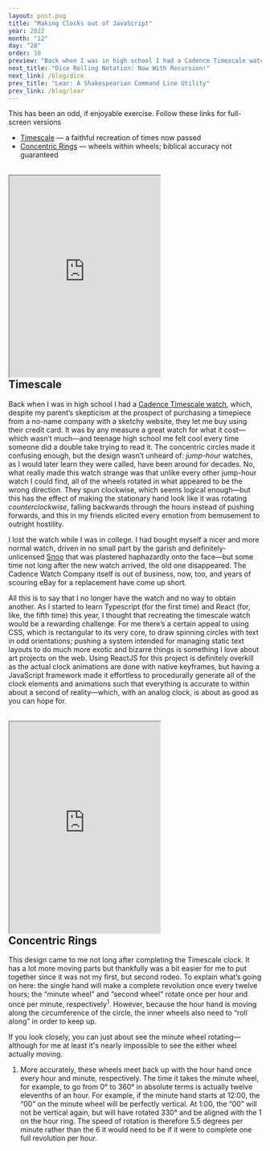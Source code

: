 ```yaml
---
layout: post.pug
title: "Making Clocks out of JavaScript"
year: 2022
month: "12"
day: "28"
order: 10
preview: "Back when I was in high school I had a Cadence Timescale watch, which, despite my parent&rsquo;s skepticism at the prospect of purchasing a timepiece from a no-name company with a sketchy website, they let me buy using their credit card&hellip;"
next_title: "Dice Rolling Notation: Now With Recursion!"
next_link: /blog/dice
prev_title: "Lear: A Shakespearian Command Line Utility"
prev_link: /blog/lear
---
```


This has been an odd, if enjoyable exercise. Follow these links for full-screen versions

* [Timescale](https://kyle-silver.github.io/clocks/#/timescale) &mdash; a faithful recreation of times now passed
* [Concentric Rings](https://kyle-silver.github.io/clocks/#/concentric) &mdash; wheels within wheels; biblical accuracy not guaranteed

<br>

<iframe
    class="clock-iframe"
    title="Timescale"
    style="height:400px"
    src="https://kyle-silver.github.io/clocks/#/timescale"
></iframe>

<h2 style="margin-top:0">Timescale</h2>

Back when I was in high school I had a [Cadence Timescale watch](https://www.reddit.com/r/Watches/comments/2ki1r1/review_cadence_reddit_timescale_watch/), which, despite my parent&rsquo;s skepticism at the prospect of purchasing a timepiece from a no-name company with a sketchy website, they let me buy using their credit card. It was by any measure a great watch for what it cost&mdash;which wasn&rsquo;t much&mdash;and teenage high school me felt cool every time someone did a double take trying to read it. The concentric circles made it confusing enough, but the design wasn&rsquo;t unheard of: _jump-hour_ watches, as I would later learn they were called, have been around for decades. No, what really made this watch strange was that unlike every other jump-hour watch I could find, all of the wheels rotated in what appeared to be the wrong direction. They spun clockwise, which seems logical enough&mdash;but this has the effect of making the stationary hand look like it was rotating _counterclockwise_, falling backwards through the hours instead of pushing forwards, and this in my friends elicited every emotion from bemusement to outright hostility.

I lost the watch while I was in college. I had bought myself a nicer and more normal watch, driven in no small part by the garish and definitely-unlicensed [Snoo](https://www.redditinc.com/blog/snoos-day-a-reddit-tradition) that was plastered haphazardly onto the face&mdash;but some time not long after the new watch arrived, the old one disappeared. The Cadence Watch Company itself is out of business, now, too, and years of scouring eBay for a replacement have come up short.

All this is to say that I no longer have the watch and no way to obtain another. As I started to learn Typescript (for the first time) and React (for, like, the fifth time) this year, I thought that recreating the timescale watch would be a rewarding challenge. For me there&rsquo;s a certain appeal to using CSS, which is rectangular to its very core, to draw spinning circles with text in odd orientations; pushing a system intended for managing static text layouts to do much more exotic and bizarre things is something I love about art projects on the web. Using ReactJS for this project is definitely overkill as the actual clock animations are done with native keyframes, but having a JavaScript framework made it effortless to procedurally generate all of the clock elements and animations such that everything is accurate to within about a second of reality&mdash;which, with an analog clock, is about as good as you can hope for.

<br>

<iframe
    class="clock-iframe"
    title="Concentric"
    style="height:420px"
    scroll="no"
    src="https://kyle-silver.github.io/clocks/#/concentric"
></iframe>

<h2 style="margin-top:0">Concentric Rings</h2>

This design came to me not long after completing the Timescale clock. It has a lot more moving parts but thankfully was a bit easier for me to put together since it was not my first, but second rodeo. To explain what&rsquo;s going on here: the single hand will make a complete revolution once every twelve hours; the &ldquo;minute wheel&rdquo; and &ldquo;second wheel&ldquo; rotate once per hour and once per minute, respectively<sup>1</sup>. However, because the hour hand is moving along the circumference of the circle, the inner wheels also need to &ldquo;roll along&rdquo; in order to keep up.

If you look closely, you can just about see the minute wheel rotating&mdash;although for me at least it's nearly impossible to see the either wheel actually moving.

<ol class="footnote">
    <li>More accurately, these wheels meet back up with the hour hand once every hour and minute, respectively. The time it takes the minute wheel, for example, to go from 0&deg; to 360&deg; in absolute terms is actually twelve elevenths of an hour. For example, if the minute hand starts at 12:00, the &ldquo;00&rdquo; on the minute wheel will be perfectly vertical. At 1:00, the &ldquo;00&rdquo; will not be vertical again, but will have rotated 330&deg; and be aligned with the 1 on the hour ring. The speed of rotation is therefore 5.5 degrees per minute rather than the 6 it would need to be if it were to complete one full revolution per hour.</li>
</ol>

<br>
